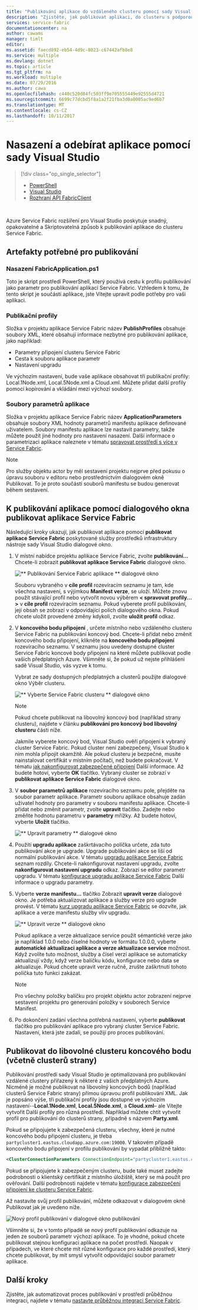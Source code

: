 ```yaml
---
title: "Publikování aplikace do vzdáleného clusteru pomocí sady Visual Studio | Microsoft Docs"
description: "Zjistěte, jak publikovat aplikaci, do clusteru s podporou vzdálené služby prostředků infrastruktury pomocí sady Visual Studio."
services: service-fabric
documentationcenter: na
author: cawams
manager: timlt
editor: 
ms.assetid: faecd892-eb54-4d9c-8023-c67442afb8e8
ms.service: multiple
ms.devlang: dotnet
ms.topic: article
ms.tgt_pltfrm: na
ms.workload: multiple
ms.date: 07/29/2016
ms.author: cawa
ms.openlocfilehash: c440c520d84fc503ff9e705555449e92555d4721
ms.sourcegitcommit: 6699c77dcbd5f8a1a2f21fba3d0a0005ac9ed6b7
ms.translationtype: MT
ms.contentlocale: cs-CZ
ms.lasthandoff: 10/11/2017
---
```

# <a name="deploy-and-remove-applications-using-visual-studio"></a>Nasazení a odebírat aplikace pomocí sady Visual Studio
> [!div class="op_single_selector"]
> * [PowerShell](service-fabric-deploy-remove-applications.md)
> * [Visual Studio](service-fabric-publish-app-remote-cluster.md)
> * [Rozhraní API FabricClient](service-fabric-deploy-remove-applications-fabricclient.md)
> 
> 

<br/>

Azure Service Fabric rozšíření pro Visual Studio poskytuje snadný, opakovatelné a Skriptovatelná způsob k publikování aplikace do clusteru Service Fabric.

## <a name="the-artifacts-required-for-publishing"></a>Artefakty potřebné pro publikování
### <a name="deploy-fabricapplicationps1"></a>Nasazení FabricApplication.ps1
Toto je skript prostředí PowerShell, který používá cestu k profilu publikování jako parametr pro publikování aplikací Service Fabric. Vzhledem k tomu, že tento skript je součástí aplikace, jste Vítejte upravit podle potřeby pro vaši aplikaci.

### <a name="publish-profiles"></a>Publikační profily
Složka v projektu aplikace Service Fabric název **PublishProfiles** obsahuje soubory XML, které obsahují informace nezbytné pro publikování aplikace, jako například:

* Parametry připojení clusteru Service Fabric
* Cesta k souboru aplikace parametr
* Nastavení upgradu

Ve výchozím nastavení, bude vaše aplikace obsahovat tři publikační profily: Local.1Node.xml, Local.5Node.xml a Cloud.xml. Můžete přidat další profily pomocí kopírování a vkládání mezi výchozí soubory.

### <a name="application-parameter-files"></a>Soubory parametrů aplikace
Složka v projektu aplikace Service Fabric název **ApplicationParameters** obsahuje soubory XML hodnoty parametrů manifestu aplikace definované uživatelem. Soubory manifestu aplikace lze nastavit parametry, takže můžete použít jiné hodnoty pro nastavení nasazení. Další informace o parametrizaci aplikace naleznete v tématu [spravovat prostředí s více v Service Fabric](service-fabric-manage-multiple-environment-app-configuration.md).

> [!NOTE]
> Pro služby objektu actor by měl sestavení projektu nejprve před pokusu o úpravu souboru v editoru nebo prostřednictvím dialogovém okně Publikovat. To je proto součástí souborů manifestu se budou generovat během sestavení.

## <a name="to-publish-an-application-using-the-publish-service-fabric-application-dialog-box"></a>K publikování aplikace pomocí dialogového okna publikovat aplikace Service Fabric
Následující kroky ukazují, jak publikovat aplikace pomocí **publikovat aplikace Service Fabric** poskytované služby prostředků infrastruktury nástroje sady Visual Studio dialogové okno.

1. V místní nabídce projektu aplikace Service Fabric, zvolte **publikování...** Chcete-li zobrazit **publikovat aplikace Service Fabric** dialogové okno.
   
    ![** Publikování Service Fabric aplikace ** dialogové okno][0]
   
    Souboru vybraného v **cíle profil** rozevíracím seznamu je tam, kde všechna nastavení, s výjimkou **Manifest verze**, se uloží. Můžete znovu použít stávající profil nebo vytvořit novou výběrem **< spravovat profily... >** v **cíle profil** rozevíracím seznamu. Pokud vyberete profil publikování, její obsah se zobrazí v odpovídající polích dialogového okna. Pokud chcete uložit provedené změny kdykoli, zvolte **uložit profil** odkaz.    
2. V **koncového bodu připojení** , určete místního nebo vzdáleného clusteru Service Fabric na publikování koncový bod. Chcete-li přidat nebo změnit koncového bodu připojení, klikněte na **koncového bodu připojení** rozevíracího seznamu. V seznamu jsou uvedeny dostupné cluster Service Fabric koncové body připojení na které můžete publikovat podle vašich předplatných Azure. Všimněte si, že pokud už nejste přihlášeni sadě Visual Studio, vás vyzve k tomu.
   
    Vybrat ze sady dostupných předplatných a clusterů použijte dialogové okno Výběr clusteru.
   
    ![** Vyberte Service Fabric clusteru ** dialogové okno][1]
   
   > [!NOTE]
   > Pokud chcete publikovat na libovolný koncový bod (například strany clusteru), najdete v článku **publikování pro koncový bod libovolný clusteru** části níže.
   > 
   > 
   
    Jakmile vyberete koncový bod, Visual Studio ověří připojení k vybraný cluster Service Fabric. Pokud cluster není zabezpečený, Visual Studio k nim mohla připojit okamžitě. Ale pokud clusteru je bezpečné, musíte nainstalovat certifikát v místním počítači, než budete pokračovat. V tématu [jak nakonfigurovat zabezpečené připojení](service-fabric-visualstudio-configure-secure-connections.md) Další informace. Až budete hotoví, vyberte **OK** tlačítko. Vybraný cluster se zobrazí v **publikovat aplikace Service Fabric** dialogové okno.
3. V **soubor parametrů aplikace** rozevíracího seznamu pole, přejděte na soubor parametr aplikace. Parametr souboru aplikace obsahuje zadán uživatel hodnoty pro parametry v souboru manifestu aplikace. Chcete-li přidat nebo změnit parametr, zvolte **upravit** tlačítko. Zadejte nebo změňte hodnotu parametru v **parametry** mřížky. Až budete hotoví, vyberte **Uložit** tlačítko.
   
    ![** Upravit parametry ** dialogové okno][2]
4. Použití **upgradu aplikace** zaškrtávacího políčka určete, zda tuto publikování akce je upgrade. Upgrade publikování akce se liší od normální publikování akce. V tématu [upgradu aplikace Service Fabric](service-fabric-application-upgrade.md) seznam rozdíly. Chcete-li nakonfigurovat nastavení upgradu, zvolte **nakonfigurovat nastavení upgradu** odkaz. Zobrazí se editor parametr upgradu. V tématu [konfigurace upgradu aplikace Service Fabric](service-fabric-visualstudio-configure-upgrade.md) Další informace o upgradu parametry.
5. Vyberte **verze manifestu...** tlačítko Zobrazit **upravit verze** dialogové okno. Je potřeba aktualizovat aplikace a služby verze pro upgrade provést. V tématu [kurz upgradu aplikace Service Fabric](service-fabric-application-upgrade-tutorial.md) se dozvíte, jak aplikace a verze manifestu služby vliv upgradu.
   
    ![** Upravit verze ** dialogové okno][3]
   
    Pokud aplikace a verze aktualizace service použít sémantické verze jako je například 1.0.0 nebo číselné hodnoty ve formátu 1.0.0.0, vyberte **automatické aktualizaci aplikace a verze aktualizace service** možnost. Když zvolíte tuto možnost, služby a čísel verzí aplikace se automaticky aktualizují vždy, když verze balíčku kódu, konfigurace nebo data se aktualizuje. Pokud chcete upravit verze ručně, zrušte zaškrtnutí tohoto políčka tuto funkci zakázat.
   
   > [!NOTE]
   > Pro všechny položky balíčku pro projekt objektu actor zobrazení nejprve sestavení projektu pro generování položky v souborech Service Manifest.
   > 
   > 
6. Po dokončení zadání všechna potřebná nastavení, vyberte **publikovat** tlačítko pro publikování aplikace pro vybraný cluster Service Fabric. Nastavení, která jste zadali, se použijí pro proces publikování.

## <a name="publish-to-an-arbitrary-cluster-endpoint-including-party-clusters"></a>Publikovat do libovolné clusteru koncového bodu (včetně clusterů strany)
Publikování prostředí sady Visual Studio je optimalizovaná pro publikování vzdálené clustery přiřazený k některé z vašich předplatných Azure. Nicméně je možné publikovat na libovolný koncových bodů (například clusterů Service Fabric strany) přímou úpravou profil publikování XML. Jak je popsáno výše, tři publikační profily jsou dostupné ve výchozím nastavení--**Local.1Node.xml**, **Local.5Node.xml**, a **Cloud.xml**– ale Vítejte vytvořit Další profily pro různá prostředí. Například můžete chtít vytvořit profil pro publikování do clusterů strany, případně s názvem **Party.xml**.

Pokud se připojujete k zabezpečená clusteru, všechny, které je nutné koncového bodu připojení clusteru, je třeba `partycluster1.eastus.cloudapp.azure.com:19000`. V takovém případě koncového bodu připojení v profilu publikování by vypadat přibližně takto:

```XML
<ClusterConnectionParameters ConnectionEndpoint="partycluster1.eastus.cloudapp.azure.com:19000" />
```

  Pokud se připojujete k zabezpečeným clusteru, bude také muset zadejte podrobnosti o klientský certifikát z místního úložiště, který se má použít pro ověřování. Další podrobnosti najdete v tématu [konfigurace zabezpečení připojení ke clusteru Service Fabric](service-fabric-visualstudio-configure-secure-connections.md).

  Až nastavíte svůj profil publikování, můžete odkazovat v dialogovém okně Publikovat jak je uvedeno níže.

  ![Nový profil publikování v dialogové okno publikování][4]

  Všimněte si, že v tomto případě se nový profil publikování odkazuje na jeden ze souborů parametr výchozí aplikace. To je vhodné, pokud chcete publikovat stejnou konfiguraci aplikace na počet prostředí. Naopak v případech, ve které chcete mít různé konfigurace pro každé prostředí, který chcete publikovat, by mít smysl vytvořit odpovídající soubor parametr aplikace.

## <a name="next-steps"></a>Další kroky
Zjistěte, jak automatizovat proces publikování v prostředí průběžnou integraci, najdete v tématu [nastavte průběžnou integraci Service Fabric](service-fabric-set-up-continuous-integration.md).

[0]: ./media/service-fabric-publish-app-remote-cluster/PublishDialog.png
[1]: ./media/service-fabric-publish-app-remote-cluster/SelectCluster.png
[2]: ./media/service-fabric-publish-app-remote-cluster/EditParams.png
[3]: ./media/service-fabric-publish-app-remote-cluster/EditVersions.png
[4]: ./media/service-fabric-publish-app-remote-cluster/publish-to-party-cluster.png
